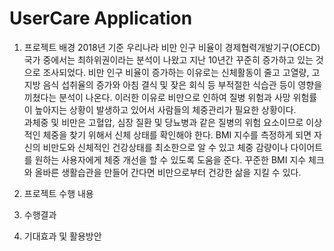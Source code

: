 
# UserCare Application

  1. 프로젝트 배경
    2018년 기준 우리나라 비만 인구 비율이 경제협력개발기구(OECD) 국가 중에서는 최하위권이라는 분석이 나왔고 지난 10년간 꾸준히 증가하고 있는 것으로 조사되었다. 비만 인구 비율이 증가하는 이유로는 신체활동이 줄고 고열량, 고지방 음식 섭취율의 증가와 아침 결식 및 잦은 회식 등 부적절한 식습관 등이 영향을 끼쳤다는 분석이 나온다. 이러한 이유로 비만으로 인하여 질병 위험과 사망 위험률이 높아지는 상황이 발생하고 있어서 사람들의 체중관리가 필요한 상황이다.       
    과체중 및 비만은 고혈압, 심장 질환 및 당뇨병과 같은 질병의 위험 요소이므로 이상적인 체중을 찾기 위해서 신체 상태를 확인해야 한다. BMI 지수를 측정하게 되면 자신의 비만도와 신체적인 건강상태를 최소한으로 알 수 있고 체중 감량이나 다이어트를 원하는 사용자에게 체중 개선을 할 수 있도록 도움을 준다. 꾸준한 BMI 지수 체크와 올바른 생활습관을 만들어 간다면 비만으로부터 건강한 삶을 지킬 수 있다.

  2. 프로젝트 수행 내용

  3. 수행결과

  4. 기대효과 및 활용방안

